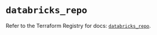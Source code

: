 # `databricks_repo`

Refer to the Terraform Registry for docs: [`databricks_repo`](https://registry.terraform.io/providers/databricks/databricks/1.36.2/docs/resources/repo).
